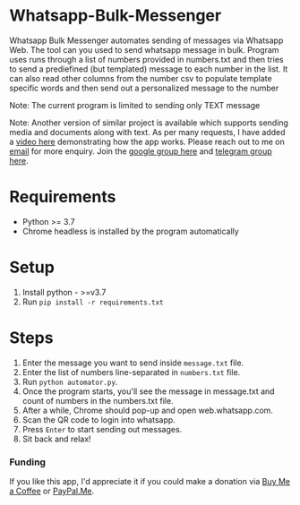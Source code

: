 # Whatsapp-Bulk-Messenger

Whatsapp Bulk Messenger automates sending of messages via Whatsapp Web. The tool can you used to send whatsapp message in bulk. Program uses runs through a list of numbers provided in numbers.txt and then tries to send a prediefined (but templated) message to each number in the list. It can also read other columns from the number csv to populate template specific words and then send out a personalized message to the number

Note: The current program is limited to sending only TEXT message

Note: Another version of similar project is available which supports sending media and documents along with text. As per many requests, I have added a [video here](https://youtu.be/NNkAh5sLEok) demonstrating how the app works. Please reach out to me on [email](mailto:bagrianirudh@gmail.com) for more enquiry. Join the [google group here](https://groups.google.com/g/whatsapp-bulker/) and [telegram group here](https://t.me/whatsapp_bulker).

# Requirements

*  Python >= 3.7
*  Chrome headless is installed by the program automatically

# Setup

1. Install python - >=v3.7
2. Run `pip install -r requirements.txt`

# Steps

1. Enter the message you want to send inside `message.txt` file.
2. Enter the list of numbers line-separated in `numbers.txt` file.
3. Run `python automator.py`.
4. Once the program starts, you'll see the message in message.txt and count of numbers in the numbers.txt file.
5. After a while, Chrome should pop-up and open web.whatsapp.com.
6. Scan the QR code to login into whatsapp.
7. Press `Enter` to start sending out messages.
8. Sit back and relax!

### Funding

If you like this app, I'd appreciate it if you could make a donation via [Buy Me a Coffee](https://www.buymeacoffee.com/anirudhbagri) or [PayPal.Me](https://paypal.me/AnirudhBagri?locale.x=en_GB).
